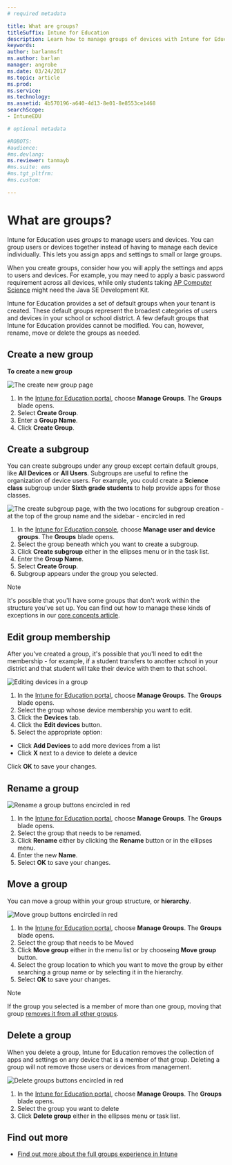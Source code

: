 ```yaml
---
# required metadata

title: What are groups?
titleSuffix: Intune for Education
description: Learn how to manage groups of devices with Intune for Education.
keywords:
author: barlanmsft
ms.author: barlan
manager: angrobe
ms.date: 03/24/2017
ms.topic: article
ms.prod:
ms.service:
ms.technology:
ms.assetid: 4b570196-a640-4d13-8e01-8e8553ce1468
searchScope:
- IntuneEDU

# optional metadata

#ROBOTS:
#audience:
#ms.devlang:
ms.reviewer: tanmayb
#ms.suite: ems
#ms.tgt_pltfrm:
#ms.custom:

---
```


# What are groups?

Intune for Education uses _groups_ to manage users and devices. You can group users or devices together instead of having to manage each device individually. This lets you assign apps and settings to small or large groups.

When you create groups, consider how you will apply the settings and apps to users and devices. For example, you may need to apply a basic password requirement across all devices, while only students taking [AP Computer Science](https://www.tealsk12.org) might need the Java SE Development Kit.

Intune for Education provides a set of default groups when your tenant is created. These default groups represent the broadest categories of users and devices in your school or school district. A few default groups that Intune for Education provides cannot be modified. You can, however, rename, move or delete the groups as needed.

## Create a new group

**To create a new group**

  ![The create new group page](./media/groups-006-create-group.png)

1.	In the [Intune for Education portal](https://intuneeducation.portal.azure.com), choose **Manage Groups**.  The **Groups** blade opens.
2.	Select **Create Group**.
3.	Enter a **Group Name**.
4.	Click **Create Group**.

## Create a subgroup
You can create subgroups under any group except certain default groups, like __All Devices__ or __All Users__. Subgroups are useful to refine the organization of device users.  For example, you could create a **Science class** subgroup under **Sixth grade students** to help provide apps for those classes.

  ![The create subgroup page, with the two locations for subgroup creation - at the top of the group name and the sidebar - encircled in red](./media/groups-007-create-subgroup.png)

1.	In the [Intune for Education console](https://intuneeducation.portal.azure.com), choose **Manage user and device groups**.  The **Groups** blade opens.
2. Select the group beneath which you want to create a subgroup.
3.	Click **Create subgroup** either in the ellipses menu or in the task list.
3.	Enter the **Group Name**.
4.	Select **Create Group**.
5.	Subgroup appears under the group you selected.

> [!NOTE]
> It's possible that you'll have some groups that don't work within the structure you've set up. You can find out how to manage these kinds of exceptions in our [core concepts article](core-concepts.md#what-is-group-inheritance).

## Edit group membership
After you've created a group, it's possible that you'll need to edit the membership - for example, if a student transfers to another school in your district and that student will take their device with them to that school.

  ![Editing devices in a group](./media/groups-008-edit-group-membership.png)

1.	In the [Intune for Education portal](https://intuneeducation.portal.azure.com), choose **Manage Groups**.  The **Groups** blade opens.
2. Select the group whose device membership you want to edit.
3. Click the **Devices** tab.
4. Click the **Edit devices** button.
5.	Select the appropriate option:
  - Click **Add Devices** to add more devices from a list
  - Click **X** next to a device to delete a device

  Click **OK** to save your changes.

## Rename a group

  ![Rename a group buttons encircled in red](./media/groups-009-rename-group.png)

1.	In the [Intune for Education portal](https://intuneeducation.portal.azure.com), choose **Manage Groups**.  The **Groups** blade opens.
2. Select the group that needs to be renamed.
3.	Click **Rename** either by clicking the **Rename** button or in the ellipses menu.
4.	Enter the new **Name**.
5.	Select **OK** to save your changes.

## Move a group

You can move a group within your group structure, or **hierarchy**.

  ![Move group buttons encircled in red](./media/groups-010-move-groups.png)

1.	In the [Intune for Education portal](https://intuneeducation.portal.azure.com), choose **Manage Groups**.  The **Groups** blade opens.
2. Select the group that needs to be Moved
3.	Click **Move group** either in the menu list or by chooseing **Move group** button.
4.	Select the group location to which you want to move the group by either searching a group name or by selecting it in the hierarchy.
5.	Select **OK** to save your changes.

> [!NOTE]
> If the group you selected is a member of more than one group, moving that group [removes it from all other groups](why-cant-i-move-this-group.md).

## Delete a group
When you delete a group, Intune for Education removes the collection of apps and settings on any device that is a member of that group. Deleting a group will not remove those users or devices from management.

  ![Delete groups buttons encircled in red](./media/groups-011-delete-groups.png)

1.	In the [Intune for Education portal](https://intuneeducation.portal.azure.com), choose **Manage Groups**.  The **Groups** blade opens.
2. Select the group you want to delete
3.	Click **Delete group** either in the ellipses menu or task list.

## Find out more

- [Find out more about the full groups experience in Intune](https://docs.microsoft.com/intune/deploy-use/use-groups-to-manage-users-and-devices-with-microsoft-intune)
